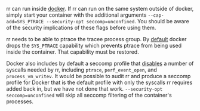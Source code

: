 rr can run inside [docker](https://www.docker.com/). If rr can run on the same system outside of docker, simply start your container with the additional arguments ```--cap-add=SYS_PTRACE --security-opt seccomp=unconfined```.  You should be aware of the security implications of these flags before using them.

rr needs to be able to ptrace the tracee process group. By [default](https://docs.docker.com/engine/reference/run/#runtime-privilege-and-linux-capabilities) docker drops the ```SYS_PTRACE``` capability which prevents ptrace from being used inside the container.  That capability must be restored.

Docker also includes by default a seccomp profile that [disables](https://docs.docker.com/engine/security/seccomp/#significant-syscalls-blocked-by-the-default-profile) a number of syscalls needed by rr, including ```ptrace```, ```perf_event_open```, and ```process_vm_writev```. It would be possible to audit rr and produce a seccomp profile for Docker that is the default profile with only the syscalls rr requires added back in, but we have not done that work. ```--security-opt seccomp=unconfined``` will skip all seccomp filtering of the container's processes.

